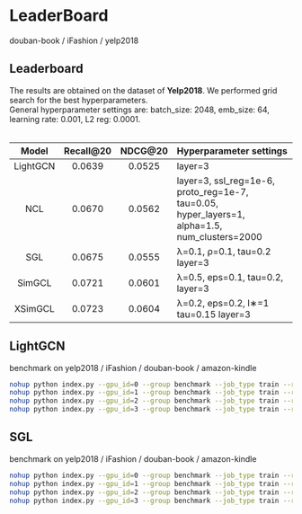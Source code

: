 # LeaderBoard

douban-book / iFashion / yelp2018

<h2>Leaderboard</h2>
The results are obtained on the dataset of <b>Yelp2018</b>. We performed grid search for the best hyperparameters. <br>
General hyperparameter settings are: batch_size: 2048, emb_size: 64, learning rate: 0.001, L2 reg: 0.0001. <br><br>


|  Model   |      Recall@20      | NDCG@20 | Hyperparameter settings                                                                             |
|:--------:|:-------------------:|:-------:|:----------------------------------------------------------------------------------------------------|
|   LightGCN    |       0.0639        | 0.0525  |     layer=3     |
|   NCL    |       0.0670        | 0.0562  | layer=3, ssl_reg=1e-6, proto_reg=1e-7, tau=0.05, hyper_layers=1, alpha=1.5, num_clusters=2000 |
|   SGL    |       0.0675        | 0.0555  |     λ=0.1, ρ=0.1, tau=0.2 layer=3     |
|  SimGCL  |       0.0721        | 0.0601  |   λ=0.5, eps=0.1, tau=0.2, layer=3    |
| XSimGCL  |       0.0723        | 0.0604  | λ=0.2, eps=0.2, l∗=1 tau=0.15 layer=3 |


## LightGCN

benchmark on yelp2018 / iFashion / douban-book / amazon-kindle


```sh
nohup python index.py --gpu_id=0 --group benchmark --job_type train --run_name LightGCN_1 --model=LightGCN --dataset=yelp2018 > ./0.log 2>&1 &
nohup python index.py --gpu_id=1 --group benchmark --job_type train --run_name LightGCN_2 --model=LightGCN --dataset=iFashion --num_epochs=120 > ./1.log 2>&1 &
nohup python index.py --gpu_id=2 --group benchmark --job_type train --run_name LightGCN_3 --model=LightGCN --dataset="douban-book" --num_epochs=120 > ./2.log 2>&1 &
nohup python index.py --gpu_id=3 --group benchmark --job_type train --run_name LightGCN_4 --model=LightGCN --dataset="amazon-kindle" --num_epochs=120 > ./3.log 2>&1 &
```


## SGL

benchmark on yelp2018 / iFashion / douban-book / amazon-kindle

```sh
nohup python index.py --gpu_id=0 --group benchmark --job_type train --run_name SGL_1 --model=SGL --dataset=yelp2018 > ./0.log 2>&1 &
nohup python index.py --gpu_id=1 --group benchmark --job_type train --run_name SGL_2 --model=SGL --dataset=iFashion --num_epochs=120 > ./1.log 2>&1 &
nohup python index.py --gpu_id=2 --group benchmark --job_type train --run_name SGL_3 --model=SGL --dataset="douban-book" --num_epochs=120 > ./2.log 2>&1 &
nohup python index.py --gpu_id=3 --group benchmark --job_type train --run_name SGL_4 --model=SGL --dataset="amazon-kindle" --num_epochs=120 > ./3.log 2>&1 &
```
